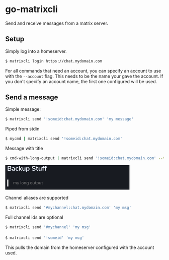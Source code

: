 # go-matrixcli
Send and receive messages from a matrix server.

## Setup 

Simply log into a homeserver.

```sh
$ matrixcli login https://chat.mydomain.com
```

For all commands that need an account, you can specify an account to use with the `--account` flag. This needs to be the name your gave the account. If you don't specify an account name, the first one configured will be used.

## Send a message

Simple message:
```sh
$ matrixcli send '!someid:chat.mydomain.com' 'my message'
```

Piped from stdin
```sh
$ mycmd | matrixcli send '!someid:chat.mydomain.com'
```

Message with title
```sh
$ cmd-with-long-output | matrixcli send '!someid:chat.mydomain.com' --title 'Backup Stuff'
```

![Rich Text](.images/rich_text.png)

Channel aliases are supported
```sh
$ matrixcli send '#mychannel:chat.mydomain.com' 'my msg'
```

Full channel ids are optional
```sh
$ matrixcli send '#mychannel' 'my msg'

$ matrixcli send '!someid' 'my msg'
```

This pulls the domain from the homeserver configured with the account used.
